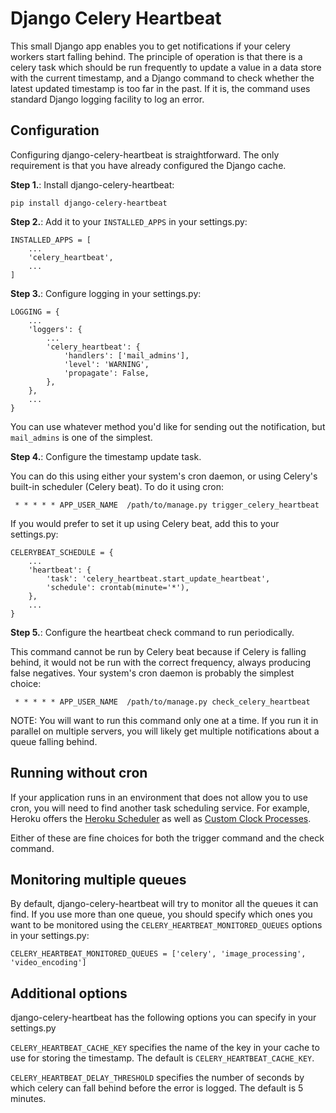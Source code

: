 
# Django Celery Heartbeat

This small Django app enables you to get notifications if your celery workers
start falling behind. The principle of operation is that there is a celery
task which should be run frequently to update a value in a data store with
the current timestamp, and a Django command to check whether the latest
updated timestamp is too far in the past. If it is, the command uses standard
Django logging facility to log an error.

## Configuration

Configuring django-celery-heartbeat is straightforward. The only requirement
is that you have already configured the Django cache.

**Step 1.**: Install django-celery-heartbeat:

    pip install django-celery-heartbeat

**Step 2.**: Add it to your `INSTALLED_APPS` in your settings.py:

    INSTALLED_APPS = [
        ...
        'celery_heartbeat',
        ...
    ]

**Step 3.**: Configure logging in your settings.py:

    LOGGING = {
        ...
        'loggers': {
            ...
            'celery_heartbeat': {
                'handlers': ['mail_admins'],
                'level': 'WARNING',
                'propagate': False,
            },
        },
        ...
    }

You can use whatever method you'd like for sending out the notification, but
`mail_admins` is one of the simplest.

**Step 4.**: Configure the timestamp update task.

You can do this using either your system's cron daemon, or using Celery's
built-in scheduler (Celery beat). To do it using cron:

     * * * * * APP_USER_NAME  /path/to/manage.py trigger_celery_heartbeat

If you would prefer to set it up using Celery beat, add this to your settings.py:

    CELERYBEAT_SCHEDULE = {
        ...
        'heartbeat': {
            'task': 'celery_heartbeat.start_update_heartbeat',
            'schedule': crontab(minute='*'),
        },
        ...
    }

**Step 5.**: Configure the heartbeat check command to run periodically.

This command cannot be run by Celery beat because if Celery is falling behind,
it would not be run with the correct frequency, always producing false
negatives. Your system's cron daemon is probably the simplest choice:

     * * * * * APP_USER_NAME  /path/to/manage.py check_celery_heartbeat

NOTE: You will want to run this command only one at a time. If you run it in
parallel on multiple servers, you will likely get multiple notifications about
a queue falling behind.

## Running without cron

If your application runs in an environment that does not allow you to use
cron, you will need to find another task scheduling service. For example,
Heroku offers the [Heroku Scheduler](https://devcenter.heroku.com/articles/scheduler)
as well as [Custom Clock Processes](https://devcenter.heroku.com/articles/scheduled-jobs-custom-clock-processes).

Either of these are fine choices for both the trigger command and the
check command.

## Monitoring multiple queues

By default, django-celery-heartbeat will try to monitor all the queues it
can find. If you use more than one queue, you should specify which ones you
want to be monitored using the `CELERY_HEARTBEAT_MONITORED_QUEUES` options
in your settings.py:

    CELERY_HEARTBEAT_MONITORED_QUEUES = ['celery', 'image_processing', 'video_encoding']

## Additional options

django-celery-heartbeat has the following options you can specify in your
settings.py

`CELERY_HEARTBEAT_CACHE_KEY` specifies the name of the key in your cache to
use for storing the timestamp. The default is `CELERY_HEARTBEAT_CACHE_KEY`.

`CELERY_HEARTBEAT_DELAY_THRESHOLD` specifies the number of seconds by which
celery can fall behind before the error is logged. The default is 5 minutes.

